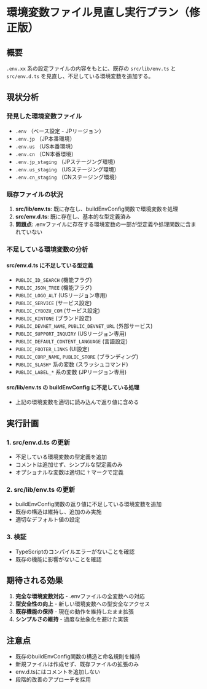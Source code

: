 # 環境変数ファイル見直し実行プラン（修正版）

## 概要
`.env.xx` 系の設定ファイルの内容をもとに、既存の `src/lib/env.ts` と `src/env.d.ts` を見直し、不足している環境変数を追加する。

## 現状分析

### 発見した環境変数ファイル
- `.env` （ベース設定 - JPリージョン）
- `.env.jp` （JP本番環境）
- `.env.us` （US本番環境）
- `.env.cn` （CN本番環境）
- `.env.jp_staging` （JPステージング環境）
- `.env.us_staging` （USステージング環境）
- `.env.cn_staging` （CNステージング環境）

### 既存ファイルの状況
1. **src/lib/env.ts**: 既に存在し、buildEnvConfig関数で環境変数を処理
2. **src/env.d.ts**: 既に存在し、基本的な型定義済み
3. **問題点**: .envファイルに存在する環境変数の一部が型定義や処理関数に含まれていない

### 不足している環境変数の分析

#### src/env.d.ts に不足している型定義
- `PUBLIC_ID_SEARCH` (機能フラグ)
- `PUBLIC_JSON_TREE` (機能フラグ)
- `PUBLIC_LOGO_ALT` (USリージョン専用)
- `PUBLIC_SERVICE` (サービス設定)
- `PUBLIC_CYBOZU_COM` (サービス設定)
- `PUBLIC_KINTONE` (ブランド設定)
- `PUBLIC_DEVNET_NAME`, `PUBLIC_DEVNET_URL` (外部サービス)
- `PUBLIC_SUPPORT_INQUIRY` (USリージョン専用)
- `PUBLIC_DEFAULT_CONTENT_LANGUAGE` (言語設定)
- `PUBLIC_FOOTER_LINKS` (UI設定)
- `PUBLIC_CORP_NAME`, `PUBLIC_STORE` (ブランディング)
- `PUBLIC_SLASH*` 系の変数 (スラッシュコマンド)
- `PUBLIC_LABEL_*` 系の変数 (JPリージョン専用)

#### src/lib/env.ts の buildEnvConfig に不足している処理
- 上記の環境変数を適切に読み込んで返り値に含める

## 実行計画

### 1. src/env.d.ts の更新
- 不足している環境変数の型定義を追加
- コメントは追加せず、シンプルな型定義のみ
- オプショナルな変数は適切に `?` マークで定義

### 2. src/lib/env.ts の更新
- buildEnvConfig関数の返り値に不足している環境変数を追加
- 既存の構造は維持し、追加のみ実施
- 適切なデフォルト値の設定

### 3. 検証
- TypeScriptのコンパイルエラーがないことを確認
- 既存の機能に影響がないことを確認

## 期待される効果
1. **完全な環境変数対応** - .envファイルの全変数への対応
2. **型安全性の向上** - 新しい環境変数への型安全なアクセス
3. **既存機能の保持** - 現在の動作を維持したまま拡張
4. **シンプルさの維持** - 過度な抽象化を避けた実装

## 注意点
- 既存のbuildEnvConfig関数の構造と命名規則を維持
- 新規ファイルは作成せず、既存ファイルの拡張のみ
- env.d.tsにはコメントを追加しない
- 段階的改善のアプローチを採用